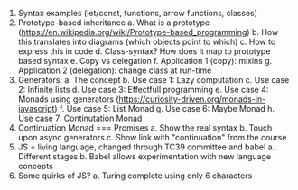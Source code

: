 1. Syntax examples (let/const, functions, arrow functions, classes)
2. Prototype-based inheritance
   a. What is a prototype (https://en.wikipedia.org/wiki/Prototype-based_programming)
   b. How this translates into diagrams (which objects point to which)
   c. How to express this in code
   d. Class-syntax? How does it map to prototype based syntax
   e. Copy vs delegation
   f. Application 1 (copy): mixins
   g. Application 2 (delegation): change class at run-time
3. Generators:
   a. The concept
   b. Use case 1: Lazy computation
   c. Use case 2: Infinite lists
   d. Use case 3: Effectfull programming
   e. Use case 4: Monads using generators (https://curiosity-driven.org/monads-in-javascript)
   f. Use case 5: List Monad
   g. Use case 6: Maybe Monad
   h. Use case 7: Continutation Monad
4. Continuation Monad === Promises
   a. Show the real syntax
   b. Touch upon async generators
   c. Show link with "continuation" from the course
5. JS = living language, changed through TC39 committee and babel
   a. Different stages
   b. Babel allows experimentation with new language concepts
6. Some quirks of JS?
   a. Turing complete using only 6 characters
